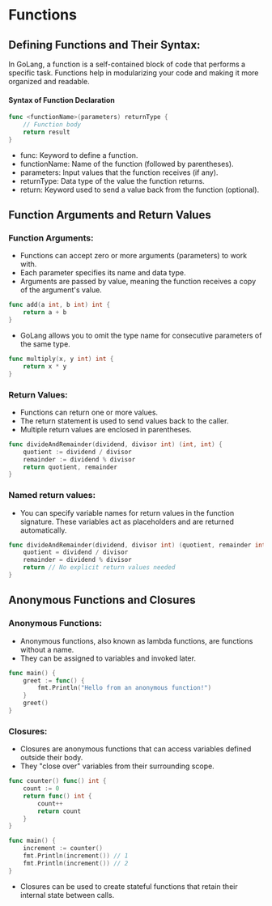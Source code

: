 # Functions

## Defining Functions and Their Syntax:
In GoLang, a function is a self-contained block of code that performs a specific task. Functions help in modularizing your code and making it more organized and readable.

#### Syntax of Function Declaration
```go
func <functionName>(parameters) returnType {
    // Function body
    return result
}
```
- func: Keyword to define a function.
- functionName: Name of the function (followed by parentheses).
- parameters: Input values that the function receives (if any).
- returnType: Data type of the value the function returns.
- return: Keyword used to send a value back from the function (optional).

## Function Arguments and Return Values
### Function Arguments:
- Functions can accept zero or more arguments (parameters) to work with.
- Each parameter specifies its name and data type.
- Arguments are passed by value, meaning the function receives a copy of the argument's value.
```go
func add(a int, b int) int {
    return a + b
}
```
- GoLang allows you to omit the type name for consecutive parameters of the same type.
```go
func multiply(x, y int) int {
    return x * y
}
```

### Return Values:
- Functions can return one or more values.
- The return statement is used to send values back to the caller.
- Multiple return values are enclosed in parentheses.
```go
func divideAndRemainder(dividend, divisor int) (int, int) {
    quotient := dividend / divisor
    remainder := dividend % divisor
    return quotient, remainder
}
```

### Named return values:
- You can specify variable names for return values in the function signature. These variables act as placeholders and are returned automatically.
```go
func divideAndRemainder(dividend, divisor int) (quotient, remainder int) {
    quotient = dividend / divisor
    remainder = dividend % divisor
    return // No explicit return values needed
}
```

## Anonymous Functions and Closures
### Anonymous Functions:
- Anonymous functions, also known as lambda functions, are functions without a name.
- They can be assigned to variables and invoked later.
```go
func main() {
    greet := func() {
        fmt.Println("Hello from an anonymous function!")
    }
    greet()
}
```
### Closures:
- Closures are anonymous functions that can access variables defined outside their body.
- They "close over" variables from their surrounding scope.
```go
func counter() func() int {
    count := 0
    return func() int {
        count++
        return count
    }
}

func main() {
    increment := counter()
    fmt.Println(increment()) // 1
    fmt.Println(increment()) // 2
}
```
- Closures can be used to create stateful functions that retain their internal state between calls.
